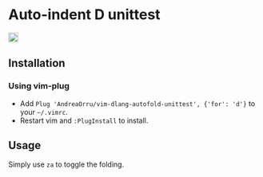 # Auto-indent D unittest
<a href='https://www.recurse.com' title='Made with love at the Recurse Center'><img src='https://cloud.githubusercontent.com/assets/2883345/11325206/336ea5f4-9150-11e5-9e90-d86ad31993d8.png' height='20px'/></a>

## Installation

### Using vim-plug

+ Add `Plug 'AndreaOrru/vim-dlang-autofold-unittest', {'for': 'd'}` to your `~/.vimrc`.
+ Restart vim and `:PlugInstall` to install.

## Usage

Simply use `za` to toggle the folding.
